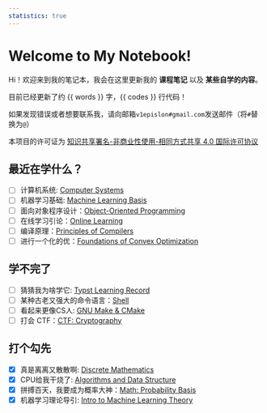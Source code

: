 ```yaml
---
statistics: true
---
```

# Welcome to My Notebook!

Hi！欢迎来到我的笔记本，我会在这里更新我的 **课程笔记** 以及 **某些自学的内容**。

目前已经更新了约 {{ words }} 字，{{ codes }} 行代码！

如果发现错误或者想要联系我，请向邮箱`v1epislon#gmail.com`发送邮件（将`#`替换为`@`）

本项目的许可证为 [知识共享署名-非商业性使用-相同方式共享 4.0 国际许可协议](https://creativecommons.org/licenses/by-nc-sa/4.0/deed.zh)

## 最近在学什么？

- [ ] 计算机系统: [Computer Systems](./System/index.md)
- [ ] 机器学习基础: [Machine Learning Basis](./AI/ML%20Basis/index.md)
- [ ] 面向对象程序设计：[Object-Oriented Programming](./Computer%20Science/Programming%20Language/C++/index.md)
- [ ] 在线学习引论：[Online Learning](./AI/Online%20Learning/index.md)
- [ ] 编译原理：[Principles of Compilers](./Computer%20Science/Compilers/index.md)
- [ ] 进行一个化的优：[Foundations of Convex Optimization](./Math/Optimization/1%20Introduction.md)

## 学不完了

- [ ] 猜猜我为啥学它: [Typst Learning Record](./Varia/Typst.md)
- [ ] 某种古老又强大的命令语言：[Shell](./Computer%20Science/Programming%20Basis/Shell.md)
- [ ] 看起来更像CS人: [GNU Make & CMake](./Computer%20Science/Programming%20Basis/GNU%20Make.md)
- [ ] 打会 CTF：[CTF: Cryptography](./Computer%20Science/CTF/Crypto/index.md)

## 打个勾先

- [x] 真是离离又散散啊: [Discrete Mathematics](./Math/Discrete%20Mathematics/Discrete%20Mathematics.md)
- [x] CPU给我干烧了: [Algorithms and Data Structure](./Computer%20Science/Algorithm/index.md)
- [x] 拼搏百天，我要成为概率大神：[Math: Probability Basis](./Math/Probability%20Basis/index.md)
- [x] 机器学习理论导引: [Intro to Machine Learning Theory](./AI/ML%20Theory/index.md)
